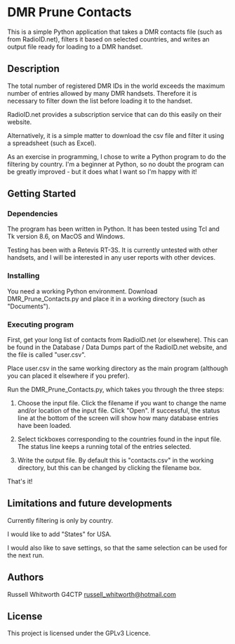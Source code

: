 # DMR Prune Contacts

This is a simple Python application that takes a DMR contacts file (such as from RadioID.net), filters it based on selected countries, and writes an output file ready for loading to a DMR handset.

## Description

The total number of registered DMR IDs in the world exceeds the maximum number of entries allowed by many DMR handsets. Therefore it is necessary to filter down the list before loading it to the handset.

RadioID.net provides a subscription service that can do this easily on their website.

Alternatively, it is a simple matter to download the csv file and filter it using a spreadsheet (such as Excel).

As an exercise in programming, I chose to write a Python program to do the filtering by country. I'm a beginner at Python, so no doubt the program can be greatly improved - but it does what I want so I'm happy with it!

## Getting Started

### Dependencies

The program has been written in Python. It has been tested using Tcl and Tk version 8.6, on MacOS and Windows.

Testing has been with a Retevis RT-3S. It is currently untested with other handsets, and I will be interested in any user reports with other devices.

### Installing

You need a working Python environment. Download DMR_Prune_Contacts.py and place it in a working directory (such as "Documents"). 

### Executing program

First, get your long list of contacts from RadioID.net (or elsewhere). This can be found in the Database / Data Dumps part of the RadioID.net website, and the file is called "user.csv".

Place user.csv in the same working directory as the main program (although you can placed it elsewhere if you prefer).

Run the DMR_Prune_Contacts.py, which takes you through the three steps:

1. Choose the input file. Click the filename if you want to change the name and/or location of the input file. Click "Open". If successful, the status line at the bottom of the screen will show how many database entries have been loaded.

2. Select tickboxes corresponding to the countries found in the input file. The status line keeps a running total of the entries selected.

3. Write the output file. By default this is "contacts.csv" in the working directory, but this can be changed by clicking the filename box.

That's it!


## Limitations and future developments

Currently filtering is only by country. 

I would like to add "States" for USA. 

I would also like to save settings, so that the same selection can be used for the next run.

## Authors

Russell Whitworth G4CTP
russell_whitworth@hotmail.com


## License

This project is licensed under the GPLv3 Licence.

